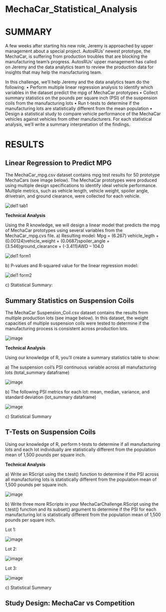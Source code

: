 # MechaCar_Statistical_Analysis

# SUMMARY
A few weeks after starting his new role, Jeremy is approached by upper management about a special project. AutosRUs’ newest prototype, the MechaCar, is suffering from production troubles that are blocking the manufacturing team’s progress. AutosRUs’ upper management has called on Jeremy and the data analytics team to review the production data for insights that may help the manufacturing team.

In this challenge, we’ll help Jeremy and the data analytics team do the following:
•	Perform multiple linear regression analysis to identify which variables in the dataset predict the mpg of MechaCar prototypes
•	Collect summary statistics on the pounds per square inch (PSI) of the suspension coils from the manufacturing lots
•	Run t-tests to determine if the manufacturing lots are statistically different from the mean population
•	Design a statistical study to compare vehicle performance of the MechaCar vehicles against vehicles from other manufacturers. For each statistical analysis, we’ll write a summary interpretation of the findings.

# RESULTS
## Linear Regression to Predict MPG

The MechaCar_mpg.csv dataset contains mpg test results for 50 prototype MechaCars (see image below). The MechaCar prototypes were produced using multiple design specifications to identify ideal vehicle performance. Multiple metrics, such as vehicle length, vehicle weight, spoiler angle, drivetrain, and ground clearance, were collected for each vehicle.

![del1 tab1](https://user-images.githubusercontent.com/106939511/192154950-9e803662-6faa-42fe-a30f-9f2972403f70.png)


**Technical Analysis**

Using the R knowledge, we will design a linear model that predicts the mpg of MechaCar prototypes using several variables from the MechaCar_mpg.cvs file.
a)	Resulting model:
Mpg = (6.267) vehicle_legth + (0.00124)vehicle_weight + (0.0687)spoiler_angle + (3.546)ground_clearance + (-3.411)AWD – 104.0


![del1 form1](https://user-images.githubusercontent.com/106939511/192154967-d036e6f3-8840-4955-873c-d239ceea2cfb.png)


b)	P-values and R-squared value for the linear regression model:

![del1 form2](https://user-images.githubusercontent.com/106939511/192155047-d544c602-a8fb-4206-9ed7-f3a095712b6d.png)


c)	Statistical Summary:



## Summary Statistics on Suspension Coils

The MechaCar Suspension_Coil.csv dataset contains the results from multiple production lots (see image below). In this dataset, the weight capacities of multiple suspension coils were tested to determine if the manufacturing process is consistent across production lots.

![image](https://user-images.githubusercontent.com/106939511/192158733-53936eec-603a-447a-87d8-e2f6032004b3.png)


**Technical Analysis**

Using our knowledge of R, you’ll create a summary statistics table to show:

a)	The suspension coil’s PSI continuous variable across all manufacturing lots (total_summary dataframe)

![image](https://user-images.githubusercontent.com/106939511/192158760-78e3e392-fc4a-475b-b835-ee05bfc9956a.png)

b)	The following PSI metrics for each lot: mean, median, variance, and standard deviation (lot_summary dataframe)

![image](https://user-images.githubusercontent.com/106939511/192158777-750c4f88-ef8c-4dbe-af9a-15b189f5ab4b.png)

c)	Statistical Summary 


## T-Tests on Suspension Coils

Using our knowledge of R, perform t-tests to determine if all manufacturing lots and each lot individually are statistically different from the population mean of 1,500 pounds per square inch.

**Technical Analysis**

a)	Write an RScript using the t.test() function to determine if the PSI across all manufacturing lots is statistically different from the population mean of 1,500 pounds per square inch.

![image](https://user-images.githubusercontent.com/106939511/192158845-60941288-c07f-413e-a502-81c2951577a0.png)

b)	Write three more RScripts in your MechaCarChallenge.RScript using the t.test() function and its subset() argument to determine if the PSI for each manufacturing lot is statistically different from the population mean of 1,500 pounds per square inch.

Lot 1:

![image](https://user-images.githubusercontent.com/106939511/192158879-e9e465fb-a3eb-4a6f-99df-303ccf8b85d5.png)

Lot 2:

![image](https://user-images.githubusercontent.com/106939511/192158899-5cb04659-fe2a-4724-a7cb-504b8c942eef.png)

Lot 3:

![image](https://user-images.githubusercontent.com/106939511/192158918-30beac39-cf51-4a59-800a-e819deaf2f33.png)

c)	Statistical Summary 

## Study Design: MechaCar vs Competition







